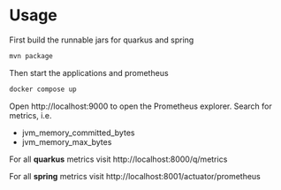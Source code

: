 # Usage

First build the runnable jars for quarkus and spring
```bash
mvn package
```

Then start the applications and prometheus
```bash
docker compose up
```

Open http://localhost:9000 to open the Prometheus explorer. Search for metrics, i.e.
 - jvm_memory_committed_bytes
 - jvm_memory_max_bytes

For all **quarkus** metrics visit http://localhost:8000/q/metrics

For all **spring** metrics visit http://localhost:8001/actuator/prometheus